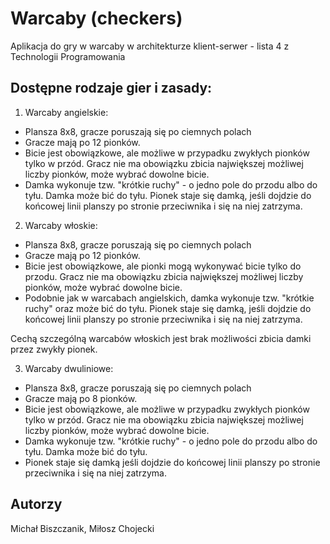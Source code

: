 # Warcaby (checkers)
Aplikacja do gry w warcaby w architekturze klient-serwer - lista 4 z Technologii Programowania

## Dostępne rodzaje gier i zasady:

1. Warcaby angielskie:

 - Plansza 8x8, gracze poruszają się po ciemnych polach
 - Gracze mają po 12 pionków.
 - Bicie jest obowiązkowe, ale możliwe w przypadku zwykłych pionków tylko w przód. Gracz nie ma obowiązku 
zbicia największej możliwej liczby pionków, może wybrać dowolne bicie. 
- Damka wykonuje tzw. "krótkie ruchy" - o jedno pole do przodu albo do tyłu. Damka może bić do tyłu. 
Pionek staje się damką, jeśli dojdzie do końcowej linii planszy po stronie przeciwnika i się na niej zatrzyma.
  
2. Warcaby włoskie:

 - Plansza 8x8, gracze poruszają się po ciemnych polach
 - Gracze mają po 12 pionków.
 - Bicie jest obowiązkowe, ale pionki mogą wykonywać bicie tylko do przodu. Gracz nie ma obowiązku 
zbicia największej możliwej liczby pionków, może wybrać dowolne bicie. 
 - Podobnie jak w warcabach angielskich, damka wykonuje tzw. "krótkie ruchy" oraz może bić do tyłu.
   Pionek staje się damką, jeśli dojdzie do końcowej
   linii planszy po stronie przeciwnika i się na niej zatrzyma. 


Cechą szczególną warcabów włoskich jest brak możliwości zbicia damki przez zwykły pionek.

3. Warcaby dwuliniowe:

 - Plansza 8x8, gracze poruszają się po ciemnych polach
 - Gracze mają po 8 pionków. 
 - Bicie jest obowiązkowe, ale możliwe w przypadku zwykłych pionków tylko w przód. Gracz nie ma obowiązku zbicia największej możliwej liczby pionków, może wybrać dowolne bicie. 
 - Damka wykonuje tzw. "krótkie ruchy" - o jedno pole do przodu albo do tyłu. Damka może bić do tyłu. 
 - Pionek staje się damką jeśli dojdzie do końcowej linii planszy po stronie przeciwnika i się na niej zatrzyma.

## Autorzy
Michał Biszczanik, Miłosz Chojecki